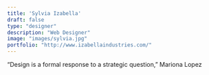 ```yaml
---
title: 'Sylvia Izabella'
draft: false
type: "designer"
description: "Web Designer"
image: "images/sylvia.jpg"
portfolio: "http://www.izabellaindustries.com/"
---
```

“Design is a formal response to a strategic question,” Mariona Lopez
